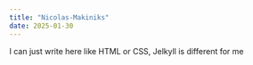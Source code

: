 ```yaml
---
title: "Nicolas-Makiniks"
date: 2025-01-30
---
```

I can just write here like HTML or CSS, Jelkyll is different for me
